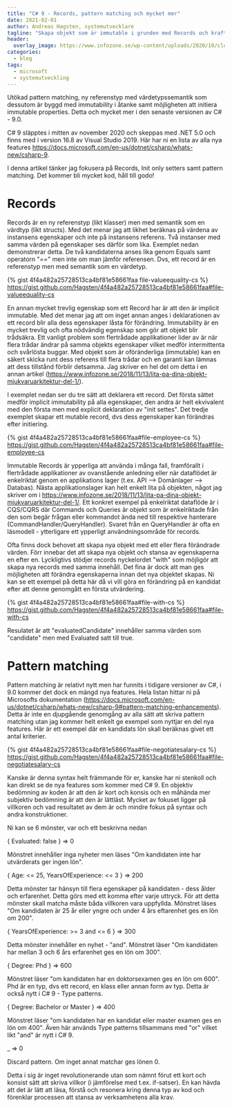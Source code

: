 ```yaml
---
title: "C# 9 - Records, pattern matching och mycket mer"
date: 2021-02-01
author: Andreas Hagsten, systemutvecklare
tagline: "Skapa objekt som är immutable i grunden med Records och kraftfulla nya features till Pattern matching. Det och mycket mer i denna artikel. "
header:
  overlay_image: https://www.infozone.se/wp-content/uploads/2020/10/close-up-of-hands-contemporary-website-developer-man-typing-and-code-picture-id1167467556.jpg
categories:
  - blog
tags:
  - microsoft
  - systemutveckling
---
```


Utökad pattern matching, ny referenstyp med värdetypssemantik som dessutom är byggd med immutability i åtanke samt möjligheten att initiera immutable properties. Detta och mycket mer i den senaste versionen av C# - 9.0.  

C# 9 släpptes i mitten av november 2020 och skeppas med .NET 5.0 och finns med i version 16.8 av Visual Studio 2019. Här har ni en lista av alla nya features https://docs.microsoft.com/en-us/dotnet/csharp/whats-new/csharp-9.

I denna artikel tänker jag fokusera på Records, Init only setters samt pattern matching. Det kommer bli mycket kod, håll till godo!

# Records
Records är en ny referenstyp (likt klasser) men med semantik som en värdtyp (likt structs). Med det menar jag att likhet beräknas på värdena av instansens egenskaper och inte på instansens referens. Två instanser med samma värden på egenskaper ses därför som lika. Exemplet nedan demonstrerar detta. De två kandidaterna anses lika genom Equals samt operatorn "==" men inte om man jämför referensen. Dvs, ett record är en referenstyp men med semantik som en värdetyp.

{% gist 4f4a482a25728513ca4bf81e58661faa file-valueequality-cs %}
https://gist.github.com/Hagsten/4f4a482a25728513ca4bf81e58661faa#file-valueequality-cs

En annan mycket trevlig egenskap som ett Record har är att den är implicit immutable. Med det menar jag att om inget annan anges i deklarationen av ett record blir alla dess egenskaper låsta för förändring. Immutability är en mycket trevlig och ofta nödvändig egenskap som gör att objekt blir trådsäkra. Ett vanligt problem som flertrådade applikationer lider av är när flera trådar ändrar på samma objekts egenskaper vilket medför intermittenta och svårlösta buggar. Med objekt som är oföränderliga (immutable) kan en säkert skicka runt dess referens till flera trådar och en garanti kan lämnas att dess tillstånd förblir detsamma. Jag skriver en hel del om detta i en annan artikel (https://www.infozone.se/2018/11/13/lita-pa-dina-objekt-mjukvaruarkitektur-del-1/).

I exemplet nedan ser du tre sätt att deklarera ett record. Det första sättet medför implicit immutability på alla egenskaper, den andra är helt ekvivalent med den första men med explicit deklaration av "init settes". Det tredje exemplet skapar ett mutable record, dvs dess egenskaper kan förändras efter initiering.

{% gist 4f4a482a25728513ca4bf81e58661faa#file-employee-cs %}
https://gist.github.com/Hagsten/4f4a482a25728513ca4bf81e58661faa#file-employee-cs

Immutable Records är ypperliga att använda i många fall, framförallt i flertrådade applikationer av ovanstående anledning eller när dataflödet är enkelriktat genom en applikations lager (t.ex. API --> Domänlager --> Databas). Nästa applikationslager kan helt enkelt lita på objekten, något jag skriver om i https://www.infozone.se/2018/11/13/lita-pa-dina-objekt-mjukvaruarkitektur-del-1/. Ett konkret exempel på enkelriktat dataflöde är i CQS/CQRS där Commands och Queries är objekt som är enkelriktade från den som begär frågan eller kommandot ända ned till respektive hanterare (CommandHandler/QueryHandler). Svaret från en QueryHandler är ofta en läsmodell - ytterligare ett ypperligt användningsområde för records.

Ofta finns dock behovet att skapa nya objekt med ett eller flera förändrade värden. Förr innebar det att skapa nya objekt och stansa av egenskaperna en efter en. Lyckligtivs stödjer records nyckelordet "with" som möjligör att skapa nya records med samma innehåll. Det fina är dock att man ges möjligheten att förändra egenskaperna innan det nya objektet skapas. Ni kan se ett exempel på detta här då vi vill göra en förändring på en kandidat efter att denne genomgått en första utvärdering.

{% gist 4f4a482a25728513ca4bf81e58661faa#file-with-cs %}
https://gist.github.com/Hagsten/4f4a482a25728513ca4bf81e58661faa#file-with-cs

Resulatet är att "evaluatedCandidate" innehåller samma värden som "candidate" men med Evaluated satt till true.

# Pattern matching
Pattern matching är relativt nytt men har funnits i tidigare versioner av C#, i 9.0 kommer det dock en mängd nya features. Hela listan hittar ni på Microsofts dokumentation (https://docs.microsoft.com/en-us/dotnet/csharp/whats-new/csharp-9#pattern-matching-enhancements). Detta är inte en djupgående genomgång av alla sätt att skriva pattern matching utan jag kommer helt enkelt ge exempel som nyttjar en del nya features. Här är ett exempel där en kandidats lön skall beräknas givet ett antal kriterier.

{% gist 4f4a482a25728513ca4bf81e58661faa#file-negotiatesalary-cs %}
https://gist.github.com/Hagsten/4f4a482a25728513ca4bf81e58661faa#file-negotiatesalary-cs

Kanske är denna syntax helt främmande för er, kanske har ni stenkoll och kan direkt se de nya features som kommer med C# 9. En objektiv bedömning av koden är att den är kort och konsis och en måhända mer subjektiv bedömning är att den är lättläst. Mycket av fokuset ligger på villkoren och vad resultatet av dem är och mindre fokus på syntax och andra konstruktioner.

Ni kan se 6 mönster, var och ett beskrivna nedan

{ Evaluated: false } => 0

Mönstret innehåller inga nyheter men läses "Om kandidaten inte har utvärderats ger ingen lön".

{ Age: <= 25, YearsOfExperience: <= 3 } => 200

Detta mönster tar hänsyn till flera egenskaper på kandidaten - dess ålder och erfarenhet. Detta görs med ett komma efter varje uttryck. För att detta mönster skall matcha måste båda villkoren vara uppfyllda. Mönstret läses "Om kandidaten är 25 år eller yngre och under 4 års eftarenhet ges en lön om 200".

{ YearsOfExperience: >= 3 and <= 6 } => 300

Detta mönster innehåller en nyhet - "and". Mönstret läser "Om kandidaten har mellan 3 och 6 års erfarenhet ges en lön om 300".

{ Degree: Phd } => 600

Mönstret läser "om kandidaten har en doktorsexamen ges en lön om 600". Phd är en typ, dvs ett record, en klass eller annan form av typ. Detta är också nytt i C# 9 - Type patterns.

{ Degree: Bachelor or Master } => 400

Mönstret läser "om kandidaten har en kandidat eller master examen ges en lön om 400". Även här används Type patterns tillsammans med "or" vilket likt "and" är nytt i C# 9.

_ => 0

Discard pattern. Om inget annat matchar ges lönen 0. 

Detta i sig är inget revolutionerande utan som nämnt förut ett kort och konsist sätt att skriva villkor (i jämförelse med t.ex. if-satser). En kan hävda att det är lätt att läsa, förstå och resonera kring denna typ av kod och förenklar processen att stansa av verksamhetens alla krav.